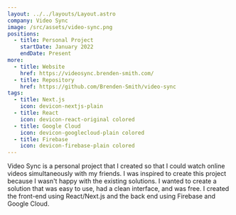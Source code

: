 ```yaml
---
layout: ../../layouts/Layout.astro
company: Video Sync
image: /src/assets/video-sync.png
positions:
  - title: Personal Project
    startDate: January 2022
    endDate: Present
more:
  - title: Website
    href: https://videosync.brenden-smith.com/
  - title: Repository
    href: https://github.com/Brenden-Smith/video-sync
tags:
  - title: Next.js
    icon: devicon-nextjs-plain
  - title: React
    icon: devicon-react-original colored
  - title: Google Cloud
    icon: devicon-googlecloud-plain colored
  - title: Firebase
    icon: devicon-firebase-plain colored
---
```

Video Sync is a personal project that I created so that I could watch online videos simultaneously with my friends. I was inspired to create this project because I wasn't happy with the existing solutions. I wanted to create a solution that was easy to use, had a clean interface, and was free. I created the front-end using React/Next.js and the back end using Firebase and Google Cloud.


